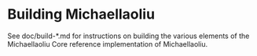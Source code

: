 Building Michaellaoliu
================

See doc/build-*.md for instructions on building the various
elements of the Michaellaoliu Core reference implementation of Michaellaoliu.
